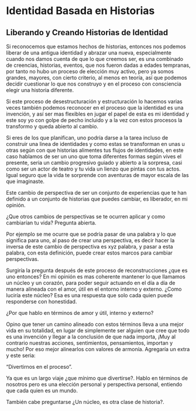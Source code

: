 # Identidad Basada en Historias
## Liberando y Creando Historias de Identidad
Si reconocemos que estamos hechos de historias, entonces nos podemos liberar de una antigua identidad y abrazar una nueva, especialmente cuando nos damos cuenta de que lo que creemos ser, es una combinado de creencias, historias, eventos, que nos fueron dadas a edades tempranas, por tanto no hubo un proceso de elección muy activo, pero ya somos grandes, mayores, con cierto criterio, al menos en teoría, así que podemos decidir cuestionar lo que nos construyo y en el proceso con consciencia elegir una historia diferente.

Si este proceso de desestructuración y estructuración lo hacemos varias veces también podemos reconocer en el proceso que la identidad es una invención, y así ser mas flexibles en jugar el papel de esta es mi identidad y este soy yo con golpe de pecho incluido y a la vez con estos procesos la transformo y queda abierto al cambio.

Si eres de los que planifican, uno podría darse a la tarea incluso de construir una linea de identidades y como estas se transforman en unas u otras según con que historias alimentes tus flujos de identidades, en este caso hablamos de ser un uno que toma diferentes formas según vives el presente, seria un cambio progresivo guiado y abierto a la sorpresa, casi como ser un actor de teatro y tu vida un lienzo que pintas con tus actos. Igual seguro que la vida te sorprende con aventuras de mayor escala de las que imaginaste.

Este cambio de perspectiva de ser un conjunto de experiencias que te han definido a un conjunto de historias que puedes cambiar, es liberador, en mi opinión.

¿Que otros cambios de perspectivas se te ocurren aplicar y como cambiarían tu vida? Pregunta abierta.

Por ejemplo se me ocurre que se podría pasar de una palabra y lo que significa para uno, al paso de crear una perspectiva, es decir hacer la inversa de este cambio de perspectiva es xyz palabra, y pasar a esta palabra, con esta definición, puede crear estos marcos para cambiar perspectivas.

Surgiría la pregunta después de este proceso de reconstrucciones ¿que es uno entonces? En mi opinión es mas coherente mantener lo que llamamos un núcleo y un corazón, para poder seguir actuando en el día a día de manera alineada con el amor, útil en el entorno interno y externo. ¿Como luciría este núcleo? Esa es una respuesta que solo cada quien puede responderse con honestidad.

¿Por que hablo en términos de amor y útil, interno y externo?

Opino que tener un camino alineado con estos términos lleva a una mejor vida en su totalidad, en lugar de simplemente ser alguien que cree que todo es una invención y llegar a la conclusión de que nada importa, ¡Muy al contrario nuestras acciones, sentimientos, pensamientos, importan y mucho! Por eso mejor alinearlos con valores de armonía. Agregaría un extra y este seria:

“Divertirnos en el proceso”.

Ya que es un largo viaje ¿que mínimo que divertirse?. Hablo en términos de nosotros pero es una elección personal y perspectiva personal, entiendo que cada quien es un mundo.

También cabe preguntarse ¿Un núcleo, es otra clase de historia?.

